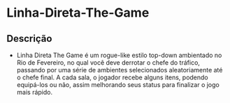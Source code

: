 # Linha-Direta-The-Game

## Descrição

- Linha Direta The Game é um rogue-like estilo top-down ambientado no Rio de Fevereiro, no qual você deve derrotar o chefe do tráfico, passando por uma série de ambientes selecionados aleatoriamente até o chefe final.
A cada sala, o jogador recebe alguns itens, podendo equipá-los ou não, assim melhorando seus status para finalizar o jogo mais rápido.